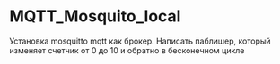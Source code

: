 # MQTT_Mosquito_local
Установка mosquitto mqtt как брокер.
Написать паблишер, который изменяет счетчик от 0 до 10 и обратно в бесконечном цикле
